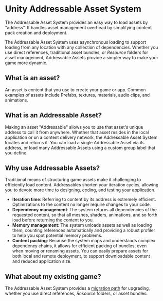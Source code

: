# Unity Addressable Asset System

The Addressable Asset System provides an easy way to load assets by “address”. It handles asset management overhead by simplifying content pack creation and deployment.

The Addressable Asset System uses asynchronous loading to support loading from any location with any collection of dependencies. Whether you use direct references, traditional asset bundles, or _Resource_ folders for asset management, Addressable Assets provide a simpler way to make your game more dynamic.

## What is an asset?
An asset is content that you use to create your game or app. Common examples of assets include Prefabs, textures, materials, audio clips, and animations.

## What is an Addressable Asset?
Making an asset "Addressable" allows you to use that asset's unique address to call it from anywhere. Whether that asset resides in the local application or on a content delivery network, the Addressable Asset System locates and returns it. You can load a single Addressable Asset via its address, or load many Addressable Assets using a custom group label that you define.

## Why use Addressable Assets?
Traditional means of structuring game assets make it challenging to efficiently load content. Addressables shorten your iteration cycles, allowing you to devote more time to designing, coding, and testing your application. 

* **Iteration time**: Referring to content by its address is extremely efficient. Optimizations to the content no longer require changes to your code.
* **Dependency management**: The system returns all dependencies of the requested content, so that all meshes, shaders, animations, and so forth load before returning the content to you.
* **Memory management**: The system unloads assets as well as loading them, counting references automatically and providing a robust profiler to help you spot potential memory problems.
* **Content packing**: Because the system maps and understands complex dependency chains, it allows for efficient packing of bundles, even when moving or renaming assets. You can easily prepare assets for both local and remote deployment, to support downloadable content and reduced application size.

## What about my existing game?
The Addressable Asset System provides a [migration path](AddressableAssetsMigrationGuide.md) for upgrading, whether you use direct references, _Resource_ folders, or asset bundles.
